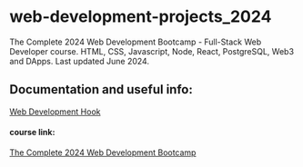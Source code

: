 # web-development-projects_2024
The Complete 2024 Web Development Bootcamp - Full-Stack Web Developer course. HTML, CSS, Javascript, Node, React, PostgreSQL, Web3 and DApps.
Last updated June 2024.

## Documentation and useful info:
[Web Development Hook][1]

#### course link:
[The Complete 2024 Web Development Bootcamp][2]

[1]: https://github.com/caams/web-development-projects_2024/tree/dev/web-dev-docs
[2]: https://www.udemy.com/course/the-complete-web-development-bootcamp/

